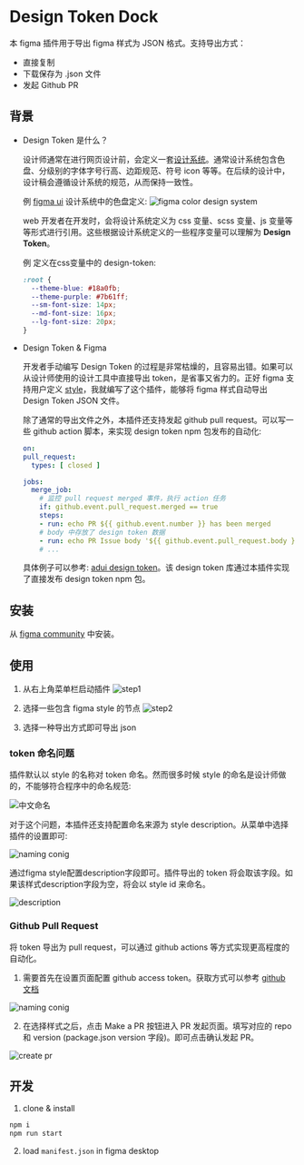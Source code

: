 # Design Token Dock

本 figma 插件用于导出 figma 样式为 JSON 格式。支持导出方式：

- 直接复制
- 下载保存为 .json 文件
- 发起 Github PR

## 背景

- Design Token 是什么？

  设计师通常在进行网页设计前，会定义一套[设计系统](https://uxdesign.cc/everything-you-need-to-know-about-design-systems-54b109851969)。通常设计系统包含色盘、分级别的字体字号行高、边距规范、符号 icon 等等。在后续的设计中，设计稿会遵循设计系统的规范，从而保持一致性。

  例 [figma ui](https://www.figma.com/community/file/928108847914589057/UI2%3A-Figma's-Design-System) 设计系统中的色盘定义:
  ![figma color design system](../assets/design-system.png)

  web 开发者在开发时，会将设计系统定义为 css 变量、scss 变量、js 变量等等形式进行引用。这些根据设计系统定义的一些程序变量可以理解为 **Design Token**。

  例 定义在css变量中的 design-token:

  ```css
  :root {
    --theme-blue: #18a0fb;
    --theme-purple: #7b61ff;
    --sm-font-size: 14px;
    --md-font-size: 16px;
    --lg-font-size: 20px;
  }
  ```

- Design Token & Figma

  开发者手动编写 Design Token 的过程是非常枯燥的，且容易出错。如果可以从设计师使用的设计工具中直接导出 token，是省事又省力的。正好 figma 支持用户定义 [style](https://help.figma.com/hc/en-us/articles/360039238753-Styles-in-Figma)，我就编写了这个插件，能够将 figma 样式自动导出 Design Token JSON 文件。
  
  除了通常的导出文件之外，本插件还支持发起 github pull request。可以写一些 github action 脚本，来实现 design token npm 包发布的自动化:

  ```yml
  on:
  pull_request:
    types: [ closed ]

  jobs:
    merge_job:
      # 监控 pull request merged 事件，执行 action 任务
      if: github.event.pull_request.merged == true
      steps:
      - run: echo PR ${{ github.event.number }} has been merged
      # body 中存放了 design token 数据
      - run: echo PR Issue body '${{ github.event.pull_request.body }}'
      # ...
  ```

  具体例子可以参考: [adui design token](https://github.com/ExcitedSpider/adui-design-token/blob/master/.github/workflows/pr-merged.yml)。该 design token 库通过本插件实现了直接发布 design token npm 包。 

## 安装

从 [figma community](https://www.figma.com/community/plugin/903167004921142962/Design-Token-Dock-%2F-%E6%A0%B7%E5%BC%8F%E5%AF%BC%E5%87%BA%E5%B7%A5%E5%85%B7) 中安装。

## 使用

1. 从右上角菜单栏启动插件
  ![step1](../assets/usage-step-1.png)

2. 选择一些包含 figma style 的节点
  ![step2](../assets/usage-step-2.png)

3. 选择一种导出方式即可导出 json

### token 命名问题

插件默认以 style 的名称对 token 命名。然而很多时候 style 的命名是设计师做的，不能够符合程序中的命名规范:

![中文命名](../assets/styles-zh.png)

对于这个问题，本插件还支持配置命名来源为 style description。从菜单中选择插件的设置即可:

![naming conig](../assets/naming-config.png)

通过figma style配置description字段即可。插件导出的 token 将会取该字段。如果该样式description字段为空，将会以 style id 来命名。

![description](../assets/description-naming.png)

### Github Pull Request

将 token 导出为 pull request，可以通过 github actions 等方式实现更高程度的自动化。

1. 需要首先在设置页面配置 github access token。获取方式可以参考 [github 文档](https://docs.github.com/en/free-pro-team@latest/github/authenticating-to-github/creating-a-personal-access-token)

  ![naming conig](../assets/naming-config.png)

2. 在选择样式之后，点击 Make a PR 按钮进入 PR 发起页面。填写对应的 repo 和 version (package.json version 字段)。即可点击确认发起 PR。

  ![create pr](../assets/usage-create-pr.png)

## 开发

1. clone & install

```bash
npm i
npm run start
```

2. load `manifest.json` in figma desktop
